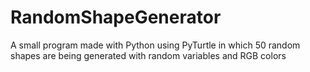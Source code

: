 # RandomShapeGenerator
A small program made with Python using PyTurtle in which 50 random shapes are being generated with random variables and RGB colors
